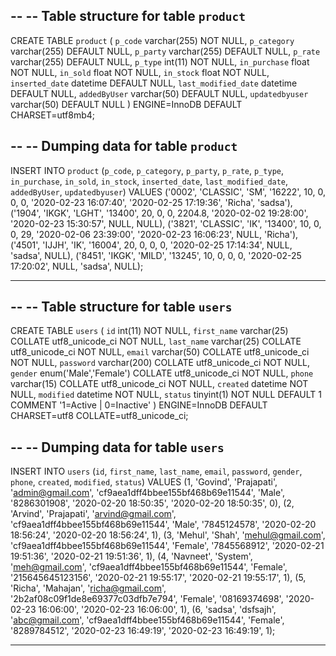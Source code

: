 --
-- Table structure for table `product`
--
CREATE TABLE `product` (
  `p_code` varchar(255) NOT NULL,
  `p_category` varchar(255) DEFAULT NULL,
  `p_party` varchar(255) DEFAULT NULL,
  `p_rate` varchar(255) DEFAULT NULL,
  `p_type` int(11) NOT NULL,
  `in_purchase` float NOT NULL,
  `in_sold` float NOT NULL,
  `in_stock` float NOT NULL,
  `inserted_date` datetime DEFAULT NULL,
  `last_modified_date` datetime DEFAULT NULL,
  `addedByUser` varchar(50) DEFAULT NULL,
  `updatedbyuser` varchar(50) DEFAULT NULL
) ENGINE=InnoDB DEFAULT CHARSET=utf8mb4;

--
-- Dumping data for table `product`
--

INSERT INTO `product` (`p_code`, `p_category`, `p_party`, `p_rate`, `p_type`, `in_purchase`, `in_sold`, `in_stock`, `inserted_date`, `last_modified_date`, `addedByUser`, `updatedbyuser`) VALUES
('0002', 'CLASSIC', 'SM', '16222', 10, 0, 0, 0, '2020-02-23 16:07:40', '2020-02-25 17:19:36', 'Richa', 'sadsa'),
('1904', 'IKGK', 'LGHT', '13400', 20, 0, 0, 2204.8, '2020-02-02 19:28:00', '2020-02-23 15:30:57', NULL, NULL),
('3821', 'CLASSIC', 'IK', '13400', 10, 0, 0, 29, '2020-02-06 23:39:00', '2020-02-23 16:06:23', NULL, 'Richa'),
('4501', 'IJJH', 'IK', '16004', 20, 0, 0, 0, '2020-02-25 17:14:34', NULL, 'sadsa', NULL),
('8451', 'IKGK', 'MILD', '13245', 10, 0, 0, 0, '2020-02-25 17:20:02', NULL, 'sadsa', NULL);

-- --------------------------------------------------------

--
-- Table structure for table `users`
--

CREATE TABLE `users` (
  `id` int(11) NOT NULL,
  `first_name` varchar(25) COLLATE utf8_unicode_ci NOT NULL,
  `last_name` varchar(25) COLLATE utf8_unicode_ci NOT NULL,
  `email` varchar(50) COLLATE utf8_unicode_ci NOT NULL,
  `password` varchar(200) COLLATE utf8_unicode_ci NOT NULL,
  `gender` enum('Male','Female') COLLATE utf8_unicode_ci NOT NULL,
  `phone` varchar(15) COLLATE utf8_unicode_ci NOT NULL,
  `created` datetime NOT NULL,
  `modified` datetime NOT NULL,
  `status` tinyint(1) NOT NULL DEFAULT 1 COMMENT '1=Active | 0=Inactive'
) ENGINE=InnoDB DEFAULT CHARSET=utf8 COLLATE=utf8_unicode_ci;

--
-- Dumping data for table `users`
--

INSERT INTO `users` (`id`, `first_name`, `last_name`, `email`, `password`, `gender`, `phone`, `created`, `modified`, `status`) VALUES
(1, 'Govind', 'Prajapati', 'admin@gmail.com', 'cf9aea1dff4bbee155bf468b69e11544', 'Male', '8286301908', '2020-02-20 18:50:35', '2020-02-20 18:50:35', 0),
(2, 'Arvind', 'Prajapati', 'arvind@gmail.com', 'cf9aea1dff4bbee155bf468b69e11544', 'Male', '7845124578', '2020-02-20 18:56:24', '2020-02-20 18:56:24', 1),
(3, 'Mehul', 'Shah', 'mehul@gmail.com', 'cf9aea1dff4bbee155bf468b69e11544', 'Female', '7845568912', '2020-02-21 19:51:36', '2020-02-21 19:51:36', 1),
(4, 'Navneet', 'System', 'meh@gmail.com', 'cf9aea1dff4bbee155bf468b69e11544', 'Female', '215645645123156', '2020-02-21 19:55:17', '2020-02-21 19:55:17', 1),
(5, 'Richa', 'Mahajan', 'richa@gmail.com', '2b2af08c09f1de8e69377c03dfb7e794', 'Female', '08169374698', '2020-02-23 16:06:00', '2020-02-23 16:06:00', 1),
(6, 'sadsa', 'dsfsajh', 'abc@gmail.com', 'cf9aea1dff4bbee155bf468b69e11544', 'Female', '8289784512', '2020-02-23 16:49:19', '2020-02-23 16:49:19', 1);

-- --------
